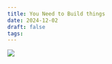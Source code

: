 ```yaml
---
title: You Need to Build things
date: 2024-12-02
draft: false
tags:
---
```

![](/images/Pasted%20image%2020241130213222.png)